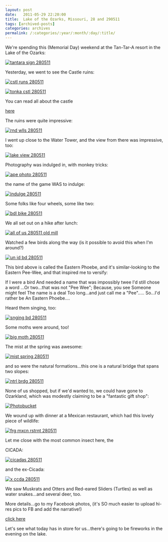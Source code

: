 ```yaml
---
layout: post
date:	2011-05-29 22:20:00
title:  Lake of the Ozarks, Missouri, 28 and 290511
tags: [archived-posts]
categories: archives
permalink: /:categories/:year/:month/:day/:title/
---
```

We're spending this (Memorial Day) weekend at the Tan-Tar-A resort in the Lake of the Ozarks:

<a href="http://s1142.photobucket.com/albums/n602/Deepapctrsglr/?action=view&amp;current=IMG_0108.jpg" target="_blank"><img src="http://i1142.photobucket.com/albums/n602/Deepapctrsglr/IMG_0108.jpg" border="0" alt="tantara sign 280511"></a>

Yesterday, we went to see the Castle ruins:

<a href="http://s1142.photobucket.com/albums/n602/Deepapctrsglr/?action=view&amp;current=IMG_0141.jpg" target="_blank"><img src="http://i1142.photobucket.com/albums/n602/Deepapctrsglr/IMG_0141.jpg" border="0" alt="cstl runs 280511"></a>


<lj-cut text="some more about yesterday...">



<a href="http://s1142.photobucket.com/albums/n602/Deepapctrsglr/?action=view&amp;current=IMG_0142.jpg" target="_blank"><img src="http://i1142.photobucket.com/albums/n602/Deepapctrsglr/IMG_0142.jpg" border="0" alt="tonka cstl 280511"></a>

You can read all about the castle

<a href="http://www.dupontcastle.com/castles/hahatonk.htm"> here </a>


The ruins were quite impressive:

<a href="http://s1142.photobucket.com/albums/n602/Deepapctrsglr/?action=view&amp;current=IMG_0170.jpg" target="_blank"><img src="http://i1142.photobucket.com/albums/n602/Deepapctrsglr/IMG_0170.jpg" border="0" alt="rnd wlls 280511"></a>


I went up close to the Water Tower, and the view from there was impressive, too:




<a href="http://s1142.photobucket.com/albums/n602/Deepapctrsglr/?action=view&amp;current=IMG_0143.jpg" target="_blank"><img src="http://i1142.photobucket.com/albums/n602/Deepapctrsglr/IMG_0143.jpg" border="0" alt="lake view 280511"></a>



Photography was indulged in, with monkey tricks:

<a href="http://s1142.photobucket.com/albums/n602/Deepapctrsglr/?action=view&amp;current=IMG_0167.jpg" target="_blank"><img src="http://i1142.photobucket.com/albums/n602/Deepapctrsglr/IMG_0167.jpg" border="0" alt="ape photo 280511"></a>


the name of the game WAS to indulge:


<a href="http://s1142.photobucket.com/albums/n602/Deepapctrsglr/?action=view&amp;current=IMG_0132.jpg" target="_blank"><img src="http://i1142.photobucket.com/albums/n602/Deepapctrsglr/IMG_0132.jpg" border="0" alt="indulge 280511"></a>


Some folks like four wheels, some like two:


<a href="http://s1142.photobucket.com/albums/n602/Deepapctrsglr/?action=view&amp;current=IMG_0177.jpg" target="_blank"><img src="http://i1142.photobucket.com/albums/n602/Deepapctrsglr/IMG_0177.jpg" border="0" alt="bdl bike 280511"></a>


We all set out on a hike after lunch:


<a href="http://s1142.photobucket.com/albums/n602/Deepapctrsglr/?action=view&amp;current=IMG_0245.jpg" target="_blank"><img src="http://i1142.photobucket.com/albums/n602/Deepapctrsglr/IMG_0245.jpg" border="0" alt="all of us 280511 old mill"></a>


Watched a few birds along the way (is it possible to avoid this when I'm around?)


<a href="http://s1142.photobucket.com/albums/n602/Deepapctrsglr/?action=view&amp;current=IMG_0246.jpg" target="_blank"><img src="http://i1142.photobucket.com/albums/n602/Deepapctrsglr/IMG_0246.jpg" border="0" alt="un id bd 280511"></a>

This bird above is called the Eastern Phoebe, and it's similar-looking to the Eastern Pee-Wee, and that inspired me to versify:

If I were a bird
And needed a name that was impossibly twee
I'd still chose a word
...Or two...that was not "Pee Wee";
Because, you see
Someone might feel
The name is a deal
Too long...and just call me a "Pee".....
So...I'd rather be
An Eastern Phoebe....



Heard them singing, too:


<a href="http://s1142.photobucket.com/albums/n602/Deepapctrsglr/?action=view&amp;current=IMG_0286-1.jpg" target="_blank"><img src="http://i1142.photobucket.com/albums/n602/Deepapctrsglr/IMG_0286-1.jpg" border="0" alt="snging bd 280511"></a>


Some moths were around, too!


<a href="http://s1142.photobucket.com/albums/n602/Deepapctrsglr/?action=view&amp;current=IMG_0291.jpg" target="_blank"><img src="http://i1142.photobucket.com/albums/n602/Deepapctrsglr/IMG_0291.jpg" border="0" alt="big moth 280511"></a>


The mist at the spring was awesome:

<a href="http://s1142.photobucket.com/albums/n602/Deepapctrsglr/?action=view&amp;current=IMG_0196-1.jpg" target="_blank"><img src="http://i1142.photobucket.com/albums/n602/Deepapctrsglr/IMG_0196-1.jpg" border="0" alt="mist spring 280511"></a>

and so were the natural formations...this one is a natural bridge that spans two slopes:


<a href="http://s1142.photobucket.com/albums/n602/Deepapctrsglr/?action=view&amp;current=IMG_0280.jpg" target="_blank"><img src="http://i1142.photobucket.com/albums/n602/Deepapctrsglr/IMG_0280.jpg" border="0" alt="ntrl brdg 280511"></a>

None of us shopped, but if we'd wanted to, we could have gone to Ozarkland, which was modestly claiming to be a "fantastic gift shop":


<a href="http://s1142.photobucket.com/albums/n602/Deepapctrsglr/?action=view&amp;current=IMG_0290.jpg" target="_blank"><img src="http://i1142.photobucket.com/albums/n602/Deepapctrsglr/IMG_0290.jpg" border="0" alt="Photobucket"></a>

We wound up with dinner at a Mexican restaurant, which had this lovely piece of wildlife:


<a href="http://s1142.photobucket.com/albums/n602/Deepapctrsglr/?action=view&amp;current=IMG_0298.jpg" target="_blank"><img src="http://i1142.photobucket.com/albums/n602/Deepapctrsglr/IMG_0298.jpg" border="0" alt="frg mxcn rstrnt 280511"></a>


</lj-cut>

Let me close with the most common insect here, the 

CICADA:


<a href="http://s1142.photobucket.com/albums/n602/Deepapctrsglr/?action=view&amp;current=IMG_0117.jpg" target="_blank"><img src="http://i1142.photobucket.com/albums/n602/Deepapctrsglr/IMG_0117.jpg" border="0" alt="cicadas 280511"></a>

and the ex-Cicada:

<a href="http://s1142.photobucket.com/albums/n602/Deepapctrsglr/?action=view&amp;current=IMG_0109.jpg" target="_blank"><img src="http://i1142.photobucket.com/albums/n602/Deepapctrsglr/IMG_0109.jpg" border="0" alt="x ccda 280511"></a>


We saw Muskrats and Otters and Red-eared Sliders (Turtles) as well as water snakes...and several deer, too.


More details...go to  my Facebook photos, (it's SO much easier to upload hi-res pics to FB and add the narrative!)
 
<a href="http://www.facebook.com/media/set/?set=a.10150195378088878.319613.587058877"> click here </a>


Let's see what today has in store for us...there's going to be fireworks in the evening on the lake.
